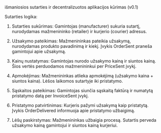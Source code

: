 išmaniosios sutarties ir
decentralizuotos aplikacijos kūrimas (v0.1)

Sutarties logika:

1. Sutarties sukūrimas:
Gamintojas (manufacturer) sukuria sutartį, nurodydamas mažmenininko (retailer) ir kurjerio (courier) adresus.

2. Užsakymo pateikimas:
Mažmenininkas pateikia užsakymą, nurodydamas produkto pavadinimą ir kiekį. Įvykis OrderSent praneša gamintojui apie užsakymą.

3. Kainų nustatymas:
Gamintojas nurodo užsakymo kainą ir siuntos kainą. Šios vertės perduodamos mažmenininkui per PriceSent įvykį.

4. Apmokėjimas:
Mažmenininkas atlieka apmokėjimą (užsakymo kaina + siuntos kaina). Lėšos laikomos sutartyje iki pristatymo.

5. Sąskaitos pateikimas:
Gamintojas siunčia sąskaitą faktūrą ir numatytą pristatymo datą per InvoiceSent įvykį.

6. Pristatymo patvirtinimas:
Kurjeris pažymi užsakymą kaip pristatytą. Įvykis OrderDelivered informuoja apie pristatymo užbaigimą.

7. Lėšų paskirstymas:
Mažmenininkas užbaigia procesą. Sutartis perveda užsakymo kainą gamintojui ir siuntos kainą kurjeriui.
